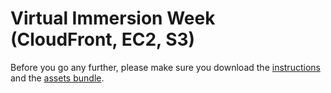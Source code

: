# Virtual Immersion Week (CloudFront, EC2, S3)

Before you go any further, please make sure you download the [instructions](https://ee-assets-prod-us-east-1.s3.amazonaws.com/modules/46b44e1ff9724288801a250ca4ffd5f4/v1/instructions.pdf) and the [assets bundle](https://ee-assets-prod-us-east-1.s3.amazonaws.com/modules/46b44e1ff9724288801a250ca4ffd5f4/v1/viw_cf_ec2_s3_frontend.zip).
